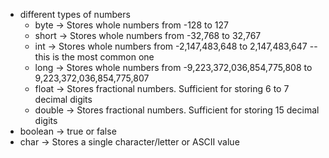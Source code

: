 - different types of numbers  
  - byte -> Stores whole numbers from -128 to 127  
  - short -> Stores whole numbers from -32,768 to 32,767  
  - int -> Stores whole numbers from -2,147,483,648 to 2,147,483,647 -- this is the most common one  
  - long -> Stores whole numbers from -9,223,372,036,854,775,808 to 9,223,372,036,854,775,807  
  - float -> Stores fractional numbers. Sufficient for storing 6 to 7 decimal digits  
  - double -> Stores fractional numbers. Sufficient for storing 15 decimal digits  
- boolean -> true or false  
- char -> Stores a single character/letter or ASCII value